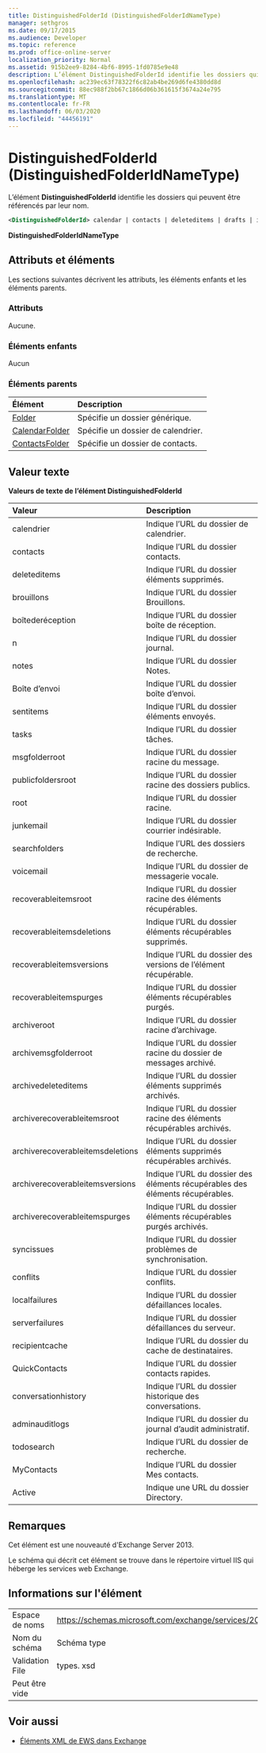 ```yaml
---
title: DistinguishedFolderId (DistinguishedFolderIdNameType)
manager: sethgros
ms.date: 09/17/2015
ms.audience: Developer
ms.topic: reference
ms.prod: office-online-server
localization_priority: Normal
ms.assetid: 915b2ee9-8284-4bf6-8995-1fd0785e9e48
description: L’élément DistinguishedFolderId identifie les dossiers qui peuvent être référencés par leur nom.
ms.openlocfilehash: ac239ec63f78322f6c82ab4be269d6fe4380dd8d
ms.sourcegitcommit: 88ec988f2bb67c1866d06b361615f3674a24e795
ms.translationtype: MT
ms.contentlocale: fr-FR
ms.lasthandoff: 06/03/2020
ms.locfileid: "44456191"
---
```

# <a name="distinguishedfolderid-distinguishedfolderidnametype"></a>DistinguishedFolderId (DistinguishedFolderIdNameType)

L’élément **DistinguishedFolderId** identifie les dossiers qui peuvent être référencés par leur nom. 
  
```XML
<DistinguishedFolderId> calendar | contacts | deleteditems | drafts | inbox | journal | notes | outbox | sentitems | tasks | msgfolderroot | publicfoldersroot | root | junkemail | searchfolders | voicemail | recoverableitemsroot | recoverableitemsdeletions | recoverableitemsversions | recoverableitemspurges | archiveroot | archivemsgfolderroot | archivedeleteditems | archiverecoverableitemsroot | archiverecoverableitemsdeletions | archiverecoverableitemsversions | archiverecoverableitemspurges | syncissues | conflicts | localfailures | serverfailures | recipientcache | quickcontacts | conversationhistory | adminauditlogs | todosearch | mycontacts | directory | imcontactlist | peopleconnect</DistinguishedFolderId>
```

 **DistinguishedFolderIdNameType**
## <a name="attributes-and-elements"></a>Attributs et éléments

Les sections suivantes décrivent les attributs, les éléments enfants et les éléments parents.
  
### <a name="attributes"></a>Attributs

Aucune.
  
### <a name="child-elements"></a>Éléments enfants

Aucun
  
### <a name="parent-elements"></a>Éléments parents

|**Élément**|**Description**|
|:-----|:-----|
|[Folder](folder.md) <br/> |Spécifie un dossier générique.  <br/> |
|[CalendarFolder](calendarfolder.md) <br/> |Spécifie un dossier de calendrier.  <br/> |
|[ContactsFolder](contactsfolder.md) <br/> |Spécifie un dossier de contacts.  <br/> |
   
## <a name="text-value"></a>Valeur texte

**Valeurs de texte de l’élément DistinguishedFolderId**

|**Valeur**|**Description**|
|:-----|:-----|
|calendrier  <br/> |Indique l’URL du dossier de calendrier.  <br/> |
|contacts  <br/> |Indique l’URL du dossier contacts.  <br/> |
|deleteditems  <br/> |Indique l’URL du dossier éléments supprimés.  <br/> |
|brouillons  <br/> |Indique l’URL du dossier Brouillons.  <br/> |
|boîtederéception  <br/> |Indique l’URL du dossier boîte de réception.  <br/> |
|n  <br/> |Indique l’URL du dossier journal.  <br/> |
|notes  <br/> |Indique l’URL du dossier Notes.  <br/> |
|Boîte d’envoi  <br/> |Indique l’URL du dossier boîte d’envoi.  <br/> |
|sentitems  <br/> |Indique l’URL du dossier éléments envoyés.  <br/> |
|tasks  <br/> |Indique l’URL du dossier tâches.  <br/> |
|msgfolderroot  <br/> |Indique l’URL du dossier racine du message.  <br/> |
|publicfoldersroot  <br/> |Indique l’URL du dossier racine des dossiers publics.  <br/> |
|root  <br/> |Indique l’URL du dossier racine.  <br/> |
|junkemail  <br/> |Indique l’URL du dossier courrier indésirable.  <br/> |
|searchfolders  <br/> |Indique l’URL des dossiers de recherche.  <br/> |
|voicemail  <br/> |Indique l’URL du dossier de messagerie vocale.  <br/> |
|recoverableitemsroot  <br/> |Indique l’URL du dossier racine des éléments récupérables.  <br/> |
|recoverableitemsdeletions  <br/> |Indique l’URL du dossier éléments récupérables supprimés.  <br/> |
|recoverableitemsversions  <br/> |Indique l’URL du dossier des versions de l’élément récupérable.  <br/> |
|recoverableitemspurges  <br/> |Indique l’URL du dossier éléments récupérables purgés.  <br/> |
|archiveroot  <br/> |Indique l’URL du dossier racine d’archivage.  <br/> |
|archivemsgfolderroot  <br/> |Indique l’URL du dossier racine du dossier de messages archivé.  <br/> |
|archivedeleteditems  <br/> |Indique l’URL du dossier éléments supprimés archivés.  <br/> |
|archiverecoverableitemsroot  <br/> |Indique l’URL du dossier racine des éléments récupérables archivés.  <br/> |
|archiverecoverableitemsdeletions  <br/> |Indique l’URL du dossier éléments supprimés récupérables archivés.  <br/> |
|archiverecoverableitemsversions  <br/> |Indique l’URL du dossier des éléments récupérables des éléments récupérables.  <br/> |
|archiverecoverableitemspurges  <br/> |Indique l’URL du dossier éléments récupérables purgés archivés.  <br/> |
|syncissues  <br/> |Indique l’URL du dossier problèmes de synchronisation.  <br/> |
|conflits  <br/> |Indique l’URL du dossier conflits.  <br/> |
|localfailures  <br/> |Indique l’URL du dossier défaillances locales.  <br/> |
|serverfailures  <br/> |Indique l’URL du dossier défaillances du serveur.  <br/> |
|recipientcache  <br/> |Indique l’URL du dossier du cache de destinataires.  <br/> |
|QuickContacts  <br/> |Indique l’URL du dossier contacts rapides.  <br/> |
|conversationhistory  <br/> |Indique l’URL du dossier historique des conversations.  <br/> |
|adminauditlogs  <br/> |Indique l’URL du dossier du journal d’audit administratif.  <br/> |
|todosearch  <br/> |Indique l’URL du dossier de recherche.  <br/> |
|MyContacts  <br/> |Indique l’URL du dossier Mes contacts.  <br/> |
|Active  <br/> |Indique une URL du dossier Directory.  <br/> |
   
## <a name="remarks"></a>Remarques

Cet élément est une nouveauté d'Exchange Server 2013.
  
Le schéma qui décrit cet élément se trouve dans le répertoire virtuel IIS qui héberge les services web Exchange.
  
## <a name="element-information"></a>Informations sur l'élément

|||
|:-----|:-----|
|Espace de noms  <br/> |https://schemas.microsoft.com/exchange/services/2006/types  <br/> |
|Nom du schéma  <br/> |Schéma type  <br/> |
|Validation File  <br/> |types. xsd  <br/> |
|Peut être vide  <br/> ||
   
## <a name="see-also"></a>Voir aussi

- [Éléments XML de EWS dans Exchange](ews-xml-elements-in-exchange.md)

